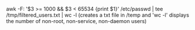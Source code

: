  
awk -F: '$3 >= 1000 && $3 < 65534 {print $1}' /etc/passwd | tee /tmp/filtered_users.txt | wc -l (creates a txt file in /temp and 'wc -l' displays the number of non-root, non-service, non-daemon users)